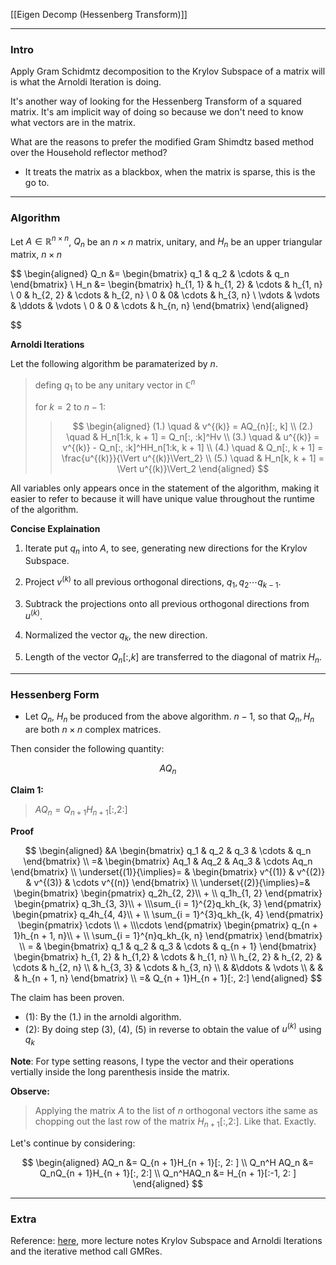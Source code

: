 [[Eigen Decomp (Hessenberg Transform)]]

---
### **Intro**

Apply Gram Schidmtz decomposition to the Krylov Subspace of a matrix will is what the Arnoldi Iteration is doing. 

It's another way of looking for the Hessenberg Transform of a squared matrix. It's am implicit way of doing so because we don't need to know what vectors are in the matrix. 

What are the reasons to prefer the modified Gram Shimdtz based method over the Household reflector method? 

 * It treats the matrix as a blackbox, when the matrix is sparse, this is the go to. 

---
### **Algorithm**

Let $A\in \mathbb{R}^{n \times n}$, $Q_n$ be an $n\times n$ matrix, unitary, and $H_n$ be an upper triangular matrix, $n\times n$

$$
\begin{aligned}
    Q_n &= \begin{bmatrix}
        q_1 & q_2 & \cdots & q_n
    \end{bmatrix}
    \\
    H_n &= 
    \begin{bmatrix}
        h_{1, 1} & h_{1, 2} & \cdots & h_{1, n}
        \\
        0 & h_{2, 2} & \cdots & h_{2, n}
        \\
        0 & 0& \cdots & h_{3, n}
        \\
        \vdots & \vdots & \ddots & \vdots 
        \\
        0 & 0 & \cdots & h_{n, n}
    \end{bmatrix}
\end{aligned}

$$

**Arnoldi Iterations**

Let the following algorithm be paramaterized by $n$. 

> defing $q_1$ to be any unitary vector in $\mathbb{C}^n$
> 
> for $k = 2$ to $n - 1$: 
> >$$
> >\begin{aligned}
> >   (1.) \quad  & v^{(k)} = AQ_{n}[:, k]
> >    \\
> >   (2.) \quad  & H_n[1:k, k + 1] = Q_n[:, :k]^Hv
> >    \\
> >   (3.) \quad  & u^{(k)} = v^{(k)} - Q_n[:, :k]^HH_n[1:k, k + 1]
> >    \\
> >   (4.) \quad  & Q_n[:, k + 1] = \frac{u^{(k)}}{\Vert u^{(k)}\Vert_2}
> >    \\
> >   (5.) \quad & H_n[k, k + 1] = \Vert u^{(k)}\Vert_2
> >\end{aligned}
> >$$

All variables only appears once in the statement of the algorithm, making it easier to refer to because it will have unique value throughout the runtime of the algorithm. 

**Concise Explaination** 

1. Iterate put $q_n$ into $A$, to see, generating new directions for the Krylov Subspace. 

2. Project $v^{(k)}$ to all previous orthogonal directions, $q_1, q_2 \cdots q_{k- 1}$. 

3. Subtrack the projections onto all previous orthogonal directions from $u^{(k)}$. 

4. Normalized the vector $q_{k}$, the new direction. 

5. Length of the vector $Q_n[:, k]$ are transferred to the diagonal of matrix $H_n$.

---
### **Hessenberg Form**

* Let $Q_n$, $H_n$ be produced from the above algorithm. $n - 1$, so that $Q_n, H_n$ are both $n\times n$ complex matrices. 

Then consider the following quantity: 

$$
AQ_n
$$

**Claim 1:** 

> $AQ_n =Q_{n + 1}H_{n + 1}[:, 2:]$

**Proof**

$$
\begin{aligned}
    &A \begin{bmatrix}
        q_1 & q_2 & q_3 & \cdots & q_n
    \end{bmatrix}
    \\
    =& \begin{bmatrix}
        Aq_1 & Aq_2 & Aq_3 & \cdots Aq_n
    \end{bmatrix}
    \\
    \underset{(1)}{\implies}= &  
    \begin{bmatrix}
        v^{(1)} & v^{(2)} & v^{(3)} & \cdots v^{(n)}
    \end{bmatrix}
    \\
    \underset{(2)}{\implies}=& 
    \begin{bmatrix}
        \begin{pmatrix}
            q_2h_{2, 2}\\ + \\ q_1h_{1, 2}
        \end{pmatrix}
        \begin{pmatrix}
            q_3h_{3, 3}\\ + \\\sum_{i = 1}^{2}q_kh_{k, 3}
        \end{pmatrix}
        \begin{pmatrix}
            q_4h_{4, 4}\\ + \\ \sum_{i = 1}^{3}q_kh_{k, 4}
        \end{pmatrix}
        \begin{pmatrix}
            \cdots \\ + \\\cdots
        \end{pmatrix}
        \begin{pmatrix}
            q_{n + 1}h_{n + 1, n}\\ + \\ \sum_{i = 1}^{n}q_kh_{k, n}
        \end{pmatrix}
    \end{bmatrix}
    \\ 
    = &
    \begin{bmatrix}
        q_1 & q_2 & q_3 & \cdots & q_{n + 1} 
    \end{bmatrix}
    \begin{bmatrix}
        h_{1, 2} & h_{1,2} & \cdots & h_{1, n}
        \\
        h_{2, 2} & h_{2, 2} & \cdots & h_{2, n}
        \\
        & h_{3, 3} & \cdots & h_{3, n}
        \\
        & &\ddots & \vdots
        \\
        & & & h_{n + 1, n} 
    \end{bmatrix}
    \\
    =& Q_{n + 1}H_{n + 1}[:, 2:]
\end{aligned}
$$

The claim has been proven. 

* (1): By the (1.) in the arnoldi algorithm. 
* (2): By doing step (3), (4), (5) in reverse to obtain the value of $u^{(k)}$ using $q_{k}$

**Note**: For type setting reasons, I type the vector and their operations vertially inside the long parenthesis inside the matrix. 

**Observe:** 

> Applying the matrix $A$ to the list of $n$ orthogonal vectors ithe same as chopping out the last row of the matrix $H_{n +  1}[:, 2:]$. Like that. Exactly. 

Let's continue by considering: 

$$
\begin{aligned}
    AQ_n &= Q_{n + 1}H_{n + 1}[:, 2: ]
    \\
    Q_n^H AQ_n &= Q_nQ_{n + 1}H_{n + 1}[:, 2:]
    \\
    Q_n^HAQ_n &= H_{n + 1}[:-1, 2: ]
\end{aligned}
$$


---
### **Extra**

Reference: [here](http://www.math.iit.edu/~fass/477577_Chapter_14.pdf), more lecture notes Krylov Subspace and Arnoldi Iterations and the iterative method call GMRes.


